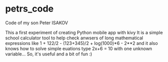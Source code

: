# petrs_code
Code of my son Peter ISAKOV

This a first experiment of creating Python mobile app with kivy 
It is a simple school calculator tool to help check anwsers of long mathematical expressions like
1 + 122/2 - (123+345)/2 + log(1000)*6 - 2**2
and it also knows how to solve simple euations type 2x+6 = 10 with one unknown variable...
So, it's useful and a bit of fun :)
